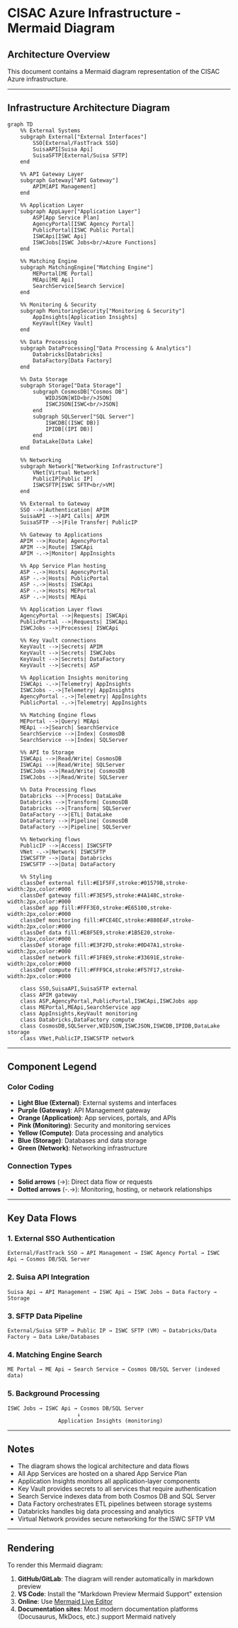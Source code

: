 # CISAC Azure Infrastructure - Mermaid Diagram

## Architecture Overview

This document contains a Mermaid diagram representation of the CISAC Azure infrastructure.

---

## Infrastructure Architecture Diagram

```mermaid
graph TD
    %% External Systems
    subgraph External["External Interfaces"]
        SSO[External/FastTrack SSO]
        SuisaAPI[Suisa Api]
        SuisaSFTP[External/Suisa SFTP]
    end

    %% API Gateway Layer
    subgraph Gateway["API Gateway"]
        APIM[API Management]
    end

    %% Application Layer
    subgraph AppLayer["Application Layer"]
        ASP[App Service Plan]
        AgencyPortal[ISWC Agency Portal]
        PublicPortal[ISWC Public Portal]
        ISWCApi[ISWC Api]
        ISWCJobs[ISWC Jobs<br/>Azure Functions]
    end

    %% Matching Engine
    subgraph MatchingEngine["Matching Engine"]
        MEPortal[ME Portal]
        MEApi[ME Api]
        SearchService[Search Service]
    end

    %% Monitoring & Security
    subgraph MonitoringSecurity["Monitoring & Security"]
        AppInsights[Application Insights]
        KeyVault[Key Vault]
    end

    %% Data Processing
    subgraph DataProcessing["Data Processing & Analytics"]
        Databricks[Databricks]
        DataFactory[Data Factory]
    end

    %% Data Storage
    subgraph Storage["Data Storage"]
        subgraph CosmosDB["Cosmos DB"]
            WIDJSON[WID<br/>JSON]
            ISWCJSON[ISWC<br/>JSON]
        end
        subgraph SQLServer["SQL Server"]
            ISWCDB[(ISWC DB)]
            IPIDB[(IPI DB)]
        end
        DataLake[Data Lake]
    end

    %% Networking
    subgraph Network["Networking Infrastructure"]
        VNet[Virtual Network]
        PublicIP[Public IP]
        ISWCSFTP[ISWC SFTP<br/>VM]
    end

    %% External to Gateway
    SSO -->|Authentication| APIM
    SuisaAPI -->|API Calls| APIM
    SuisaSFTP -->|File Transfer| PublicIP

    %% Gateway to Applications
    APIM -->|Route| AgencyPortal
    APIM -->|Route| ISWCApi
    APIM -.->|Monitor| AppInsights

    %% App Service Plan hosting
    ASP -.->|Hosts| AgencyPortal
    ASP -.->|Hosts| PublicPortal
    ASP -.->|Hosts| ISWCApi
    ASP -.->|Hosts| MEPortal
    ASP -.->|Hosts| MEApi

    %% Application Layer flows
    AgencyPortal -->|Requests| ISWCApi
    PublicPortal -->|Requests| ISWCApi
    ISWCJobs -->|Processes| ISWCApi

    %% Key Vault connections
    KeyVault -->|Secrets| APIM
    KeyVault -->|Secrets| ISWCJobs
    KeyVault -->|Secrets| DataFactory
    KeyVault -->|Secrets| ASP

    %% Application Insights monitoring
    ISWCApi -.->|Telemetry| AppInsights
    ISWCJobs -.->|Telemetry| AppInsights
    AgencyPortal -.->|Telemetry| AppInsights
    PublicPortal -.->|Telemetry| AppInsights

    %% Matching Engine flows
    MEPortal -->|Query| MEApi
    MEApi -->|Search| SearchService
    SearchService -->|Index| CosmosDB
    SearchService -->|Index| SQLServer

    %% API to Storage
    ISWCApi -->|Read/Write| CosmosDB
    ISWCApi -->|Read/Write| SQLServer
    ISWCJobs -->|Read/Write| CosmosDB
    ISWCJobs -->|Read/Write| SQLServer

    %% Data Processing flows
    Databricks -->|Process| DataLake
    Databricks -->|Transform| CosmosDB
    Databricks -->|Transform| SQLServer
    DataFactory -->|ETL| DataLake
    DataFactory -->|Pipeline| CosmosDB
    DataFactory -->|Pipeline| SQLServer

    %% Networking flows
    PublicIP -->|Access| ISWCSFTP
    VNet -.->|Network| ISWCSFTP
    ISWCSFTP -->|Data| Databricks
    ISWCSFTP -->|Data| DataFactory

    %% Styling
    classDef external fill:#E1F5FF,stroke:#01579B,stroke-width:2px,color:#000
    classDef gateway fill:#F3E5F5,stroke:#4A148C,stroke-width:2px,color:#000
    classDef app fill:#FFF3E0,stroke:#E65100,stroke-width:2px,color:#000
    classDef monitoring fill:#FCE4EC,stroke:#880E4F,stroke-width:2px,color:#000
    classDef data fill:#E8F5E9,stroke:#1B5E20,stroke-width:2px,color:#000
    classDef storage fill:#E3F2FD,stroke:#0D47A1,stroke-width:2px,color:#000
    classDef network fill:#F1F8E9,stroke:#33691E,stroke-width:2px,color:#000
    classDef compute fill:#FFF9C4,stroke:#F57F17,stroke-width:2px,color:#000

    class SSO,SuisaAPI,SuisaSFTP external
    class APIM gateway
    class ASP,AgencyPortal,PublicPortal,ISWCApi,ISWCJobs app
    class MEPortal,MEApi,SearchService app
    class AppInsights,KeyVault monitoring
    class Databricks,DataFactory compute
    class CosmosDB,SQLServer,WIDJSON,ISWCJSON,ISWCDB,IPIDB,DataLake storage
    class VNet,PublicIP,ISWCSFTP network
```

---

## Component Legend

### Color Coding

- **Light Blue (External)**: External systems and interfaces
- **Purple (Gateway)**: API Management gateway
- **Orange (Application)**: App services, portals, and APIs
- **Pink (Monitoring)**: Security and monitoring services
- **Yellow (Compute)**: Data processing and analytics
- **Blue (Storage)**: Databases and data storage
- **Green (Network)**: Networking infrastructure

### Connection Types

- **Solid arrows** (→): Direct data flow or requests
- **Dotted arrows** (-.->): Monitoring, hosting, or network relationships

---

## Key Data Flows

### 1. External SSO Authentication
```
External/FastTrack SSO → API Management → ISWC Agency Portal → ISWC Api → Cosmos DB/SQL Server
```

### 2. Suisa API Integration
```
Suisa Api → API Management → ISWC Api → ISWC Jobs → Data Factory → Storage
```

### 3. SFTP Data Pipeline
```
External/Suisa SFTP → Public IP → ISWC SFTP (VM) → Databricks/Data Factory → Data Lake/Databases
```

### 4. Matching Engine Search
```
ME Portal → ME Api → Search Service → Cosmos DB/SQL Server (indexed data)
```

### 5. Background Processing
```
ISWC Jobs → ISWC Api → Cosmos DB/SQL Server
                      ↓
                Application Insights (monitoring)
```

---

## Notes

- The diagram shows the logical architecture and data flows
- All App Services are hosted on a shared App Service Plan
- Application Insights monitors all application-layer components
- Key Vault provides secrets to all services that require authentication
- Search Service indexes data from both Cosmos DB and SQL Server
- Data Factory orchestrates ETL pipelines between storage systems
- Databricks handles big data processing and analytics
- Virtual Network provides secure networking for the ISWC SFTP VM

---

## Rendering

To render this Mermaid diagram:

1. **GitHub/GitLab**: The diagram will render automatically in markdown preview
2. **VS Code**: Install the "Markdown Preview Mermaid Support" extension
3. **Online**: Use [Mermaid Live Editor](https://mermaid.live/)
4. **Documentation sites**: Most modern documentation platforms (Docusaurus, MkDocs, etc.) support Mermaid natively
